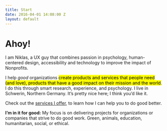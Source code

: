 ```yaml
---
title: Start
date: 2016-04-01 14:08:00 Z
layout: default
---
```


# Ahoy!

<p class="lead">I am Niklas, a UX guy that combines passion in psychology, human-centered design, accessibility and technology to improve the impact of Nonprofits.</p>

I help *good* organizations <mark>create products and services that people need (and love), products that have a good impact on their mission and the world</mark>. I do this through smart research, experience, and psychology.
I live in Schwerin, Northern Germany. It’s pretty nice here; I think you’d like it.

Check out the [services I offer](/what-i-do.html), to learn how I can help you to do good better.

**I’m in it for good:**  My focus is on delivering projects for organizations or companies that strive to do good work. Green, animals, education, humanitarian, social, or ethical.
